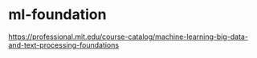 # ml-foundation
https://professional.mit.edu/course-catalog/machine-learning-big-data-and-text-processing-foundations
